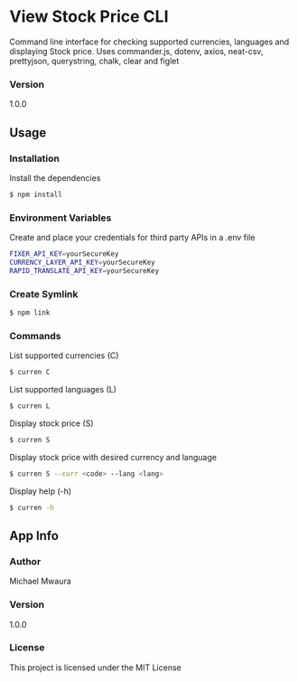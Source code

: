 # View Stock Price CLI

Command line interface for checking supported currencies, languages and displaying Stock price. Uses commander.js, dotenv, axios, neat-csv, prettyjson, querystring, chalk, clear and figlet

### Version

1.0.0

## Usage

### Installation

Install the dependencies

```sh
$ npm install
```

### Environment Variables

Create and place your credentials for third party APIs in a .env file

```sh
FIXER_API_KEY=yourSecureKey
CURRENCY_LAYER_API_KEY=yourSecureKey
RAPID_TRANSLATE_API_KEY=yourSecureKey
```

### Create Symlink

```sh
$ npm link
```

### Commands

List supported currencies (C)

```sh
$ curren C
```

List supported languages (L)

```sh
$ curren L
```

Display stock price (S)

```sh
$ curren S
```

Display stock price with desired currency and language

```sh
$ curren S --curr <code> --lang <lang>
```

Display help (-h)

```sh
$ curren -h
```

## App Info

### Author

Michael Mwaura

### Version

1.0.0

### License

This project is licensed under the MIT License
